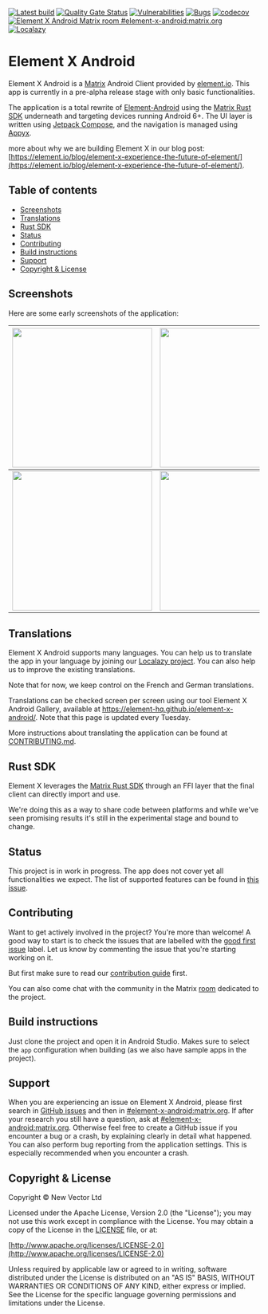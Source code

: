 [![Latest build](https://github.com/element-hq/element-x-android/actions/workflows/build.yml/badge.svg?query=branch%3Adevelop)](https://github.com/element-hq/element-x-android/actions/workflows/build.yml?query=branch%3Adevelop)
[![Quality Gate Status](https://sonarcloud.io/api/project_badges/measure?project=vector-im_element-x-android&metric=alert_status)](https://sonarcloud.io/summary/new_code?id=vector-im_element-x-android)
[![Vulnerabilities](https://sonarcloud.io/api/project_badges/measure?project=vector-im_element-x-android&metric=vulnerabilities)](https://sonarcloud.io/summary/new_code?id=vector-im_element-x-android)
[![Bugs](https://sonarcloud.io/api/project_badges/measure?project=vector-im_element-x-android&metric=bugs)](https://sonarcloud.io/summary/new_code?id=vector-im_element-x-android)
[![codecov](https://codecov.io/github/element-hq/element-x-android/branch/develop/graph/badge.svg?token=ecwvia7amV)](https://codecov.io/github/vector-im/element-x-android)
[![Element X Android Matrix room #element-x-android:matrix.org](https://img.shields.io/matrix/element-x-android:matrix.org.svg?label=%23element-x-android:matrix.org&logo=matrix&server_fqdn=matrix.org)](https://matrix.to/#/#element-x-android:matrix.org)
[![Localazy](https://img.shields.io/endpoint?url=https%3A%2F%2Fconnect.localazy.com%2Fstatus%2Felement%2Fdata%3Fcontent%3Dall%26title%3Dlocalazy%26logo%3Dtrue)](https://localazy.com/p/element)

# Element X Android

Element X Android is a [Matrix](https://matrix.org/) Android Client provided by [element.io](https://element.io/). This app is currently in a pre-alpha release stage with only basic functionalities.

The application is a total rewrite of [Element-Android](https://github.com/element-hq/element-android) using the [Matrix Rust SDK](https://github.com/matrix-org/matrix-rust-sdk) underneath and targeting devices running Android 6+. The UI layer is written using [Jetpack Compose](https://developer.android.com/jetpack/compose), and the navigation is managed using [Appyx](https://github.com/bumble-tech/appyx).

more about why we are building Element X in our blog post: [https://element.io/blog/element-x-experience-the-future-of-element/](https://element.io/blog/element-x-experience-the-future-of-element/).

## Table of contents

<!--- TOC -->

* [Screenshots](#screenshots)
* [Translations](#translations)
* [Rust SDK](#rust-sdk)
* [Status](#status)
* [Contributing](#contributing)
* [Build instructions](#build-instructions)
* [Support](#support)
* [Copyright & License](#copyright-&-license)

<!--- END -->

## Screenshots

Here are some early screenshots of the application:

<!--
Commands run before taking the screenshots:
adb shell settings put system time_12_24 24
adb shell am broadcast -a com.android.systemui.demo -e command enter
adb shell am broadcast -a com.android.systemui.demo -e command clock -e hhmm 1337
adb shell am broadcast -a com.android.systemui.demo -e command network -e mobile show -e level 4
adb shell am broadcast -a com.android.systemui.demo -e command network -e wifi show -e level 4
adb shell am broadcast -a com.android.systemui.demo -e command notifications -e visible false
adb shell am broadcast -a com.android.systemui.demo -e command battery -e plugged false -e level 100

And to exit demo mode:
adb shell am broadcast -a com.android.systemui.demo -e command exit
-->

|<img src=./docs/images-lfs/screen_1_light.png width=280 />|<img src=./docs/images-lfs/screen_2_light.png width=280 />|<img src=./docs/images-lfs/screen_3_light.png width=280 />|<img src=./docs/images-lfs/screen_4_light.png width=280 />|
|-|-|-|-|
|<img src=./docs/images-lfs/screen_1_dark.png width=280 />|<img src=./docs/images-lfs/screen_2_dark.png width=280 />|<img src=./docs/images-lfs/screen_3_dark.png width=280 />|<img src=./docs/images-lfs/screen_4_dark.png width=280 />|

## Translations

Element X Android supports many languages. You can help us to translate the app in your language by joining our [Localazy project](https://localazy.com/p/element). You can also help us to improve the existing translations.

Note that for now, we keep control on the French and German translations.

Translations can be checked screen per screen using our tool Element X Android Gallery, available at https://element-hq.github.io/element-x-android/. Note that this page is updated every Tuesday. 

More instructions about translating the application can be found at [CONTRIBUTING.md](CONTRIBUTING.md#strings).

## Rust SDK

Element X leverages the [Matrix Rust SDK](https://github.com/matrix-org/matrix-rust-sdk) through an FFI layer that the final client can directly import and use.

We're doing this as a way to share code between platforms and while we've seen promising results it's still in the experimental stage and bound to change.

## Status

This project is in work in progress. The app does not cover yet all functionalities we expect. The list of supported features can be found in [this issue](https://github.com/element-hq/element-x-android/issues/911).

## Contributing

Want to get actively involved in the project? You're more than welcome! A good way to start is to check the issues that are labelled with the [good first issue](https://github.com/element-hq/element-x-android/issues?q=is%3Aissue+is%3Aopen+label%3A%22good+first+issue%22) label. Let us know by commenting the issue that you're starting working on it.

But first make sure to read our [contribution guide](CONTRIBUTING.md) first.

You can also come chat with the community in the Matrix [room](https://matrix.to/#/#element-x-android:matrix.org) dedicated to the project.

## Build instructions

Just clone the project and open it in Android Studio.
Makes sure to select the `app` configuration when building (as we also have sample apps in the project).

## Support

When you are experiencing an issue on Element X Android, please first search in [GitHub issues](https://github.com/element-hq/element-x-android/issues)
and then in [#element-x-android:matrix.org](https://matrix.to/#/#element-x-android:matrix.org).
If after your research you still have a question, ask at [#element-x-android:matrix.org](https://matrix.to/#/#element-x-android:matrix.org). Otherwise feel free to create a GitHub issue if you encounter a bug or a crash, by explaining clearly in detail what happened. You can also perform bug reporting from the application settings. This is especially recommended when you encounter a crash.

## Copyright & License

Copyright © New Vector Ltd

Licensed under the Apache License, Version 2.0 (the "License"); you may not use this work except in compliance with the License. You may obtain a copy of the License in the [LICENSE](LICENSE) file, or at:

[http://www.apache.org/licenses/LICENSE-2.0](http://www.apache.org/licenses/LICENSE-2.0)

Unless required by applicable law or agreed to in writing, software distributed under the License is distributed on an "AS IS" BASIS, WITHOUT WARRANTIES OR CONDITIONS OF ANY KIND, either express or implied. See the License for the specific language governing permissions and limitations under the License.
